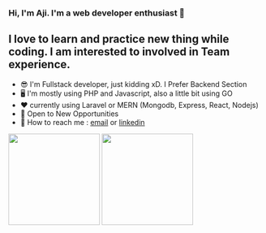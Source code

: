 ### Hi, I'm Aji. I'm a web developer enthusiast 🙌
## I love to learn and practice new thing while coding. I am interested to involved in Team experience.

- :sunglasses: I'm Fullstack developer, just kidding xD. I Prefer Backend Section
- :desktop_computer: I'm mostly using PHP and Javascript, also a little bit using GO
- :hearts: currently using Laravel or MERN (Mongodb, Express, React, Nodejs)
- :star2: Open to New Opportunities
- :call_me_hand: How to reach me : [email](mailto:wahyuajisulaiman@gmail.com) or [linkedin](https://www.linkedin.com/in/welvim/)

<p float="left">
  <img align="center" src="https://github-readme-stats.vercel.app/api?username=claytten&theme=gruvbox&show_icons=true" height=180px />
  <img align="center" src="https://github-readme-stats.vercel.app/api/top-langs/?username=claytten&hide=css,html&layout=compact&theme=gruvbox" height=180px />
</p>
